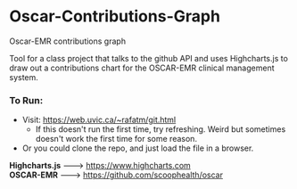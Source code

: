 # Oscar-Contributions-Graph
Oscar-EMR contributions graph

Tool for a class project that talks to the github API and uses Highcharts.js to draw out a contributions chart
for the OSCAR-EMR clinical management system. 

### To Run: 
  - Visit: https://web.uvic.ca/~rafatm/git.html
    - If this doesn't run the first time, try refreshing. Weird but sometimes doesn't work the first time for some reason.
  - Or you could clone the repo, and just load the file in a browser.

**Highcharts.js** ---> https://www.highcharts.com <br/>
**OSCAR-EMR**     ---> https://github.com/scoophealth/oscar
